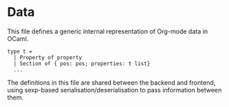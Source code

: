 # Data
This file defines a generic internal representation of Org-mode data in OCaml.

```
type t =
  | Property of property
  | Section of { pos: pos; properties: t list}
  ...
```

The definitions in this file are shared between the backend and
frontend, using sexp-based serialisation/deserialisation to pass
information between them.
